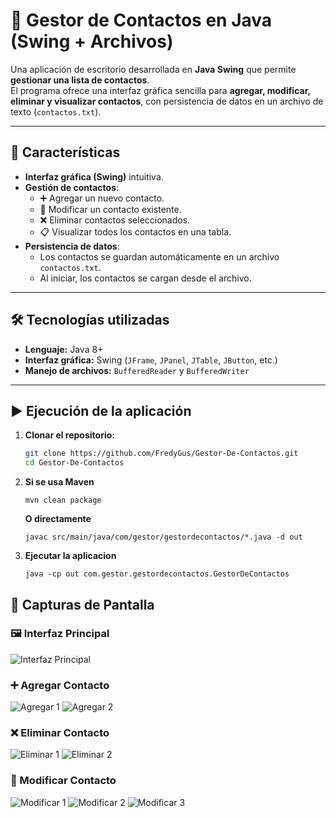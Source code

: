 # 📇 Gestor de Contactos en Java (Swing + Archivos)

Una aplicación de escritorio desarrollada en **Java Swing** que permite **gestionar una lista de contactos**.  
El programa ofrece una interfaz gráfica sencilla para **agregar, modificar, eliminar y visualizar contactos**, con persistencia de datos en un archivo de texto (`contactos.txt`).

---

## 🚀 Características
- **Interfaz gráfica (Swing)** intuitiva.
- **Gestión de contactos**:
  - ➕ Agregar un nuevo contacto.
  - 📝 Modificar un contacto existente.
  - ❌ Eliminar contactos seleccionados.
  - 📋 Visualizar todos los contactos en una tabla.
- **Persistencia de datos**:
  - Los contactos se guardan automáticamente en un archivo `contactos.txt`.
  - Al iniciar, los contactos se cargan desde el archivo.

---

## 🛠️ Tecnologías utilizadas
- **Lenguaje:** Java 8+  
- **Interfaz gráfica:** Swing (`JFrame`, `JPanel`, `JTable`, `JButton`, etc.)  
- **Manejo de archivos:** `BufferedReader` y `BufferedWriter`  

---

## ▶️ Ejecución de la aplicación

1. **Clonar el repositorio:**
   ```bash
   git clone https://github.com/FredyGus/Gestor-De-Contactos.git
   cd Gestor-De-Contactos
   
2. **Si se usa Maven**
   ```
   mvn clean package
   
   ```
   **O directamente**
   ```
   javac src/main/java/com/gestor/gestordecontactos/*.java -d out
   
   ```
3. **Ejecutar la aplicacion**
   ```
   java -cp out com.gestor.gestordecontactos.GestorDeContactos

   ```
  
## 📸 Capturas de Pantalla

### 🖼️ Interfaz Principal
![Interfaz Principal](capturas/interfaz.png)


### ➕ Agregar Contacto
![Agregar 1](capturas/agregar1.png)
![Agregar 2](capturas/agregar2.png)



### ❌ Eliminar Contacto
![Eliminar 1](capturas/eliminar1.png)
![Eliminar 2](capturas/eliminar2.png)


### 📝 Modificar Contacto
![Modificar 1](capturas/modificar1.png)
![Modificar 2](capturas/modificar2.png)
![Modificar 3](capturas/modificar3.png)
